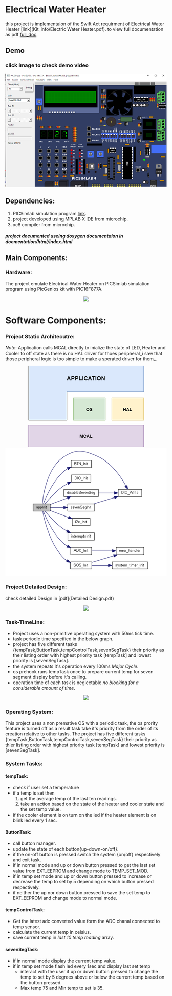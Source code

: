 # Electrical Water Heater
this project is implementaion of the Swift Act requirment of Electrical Water Heater [link](Kit_info\Electric Water Heater.pdf).
to view full documentation as pdf  [full_doc](documentation\doc.pdf).

## Demo
### click image to check demo video 
[![Demo](picture/demo.PNG)](https://www.youtube.com/watch?v=F_yb4pN2a-Q)

## Dependencies:
1. PICSimlab simulation program [link](https://github.com/lcgamboa/picsimlab).
2. project developed using MPLAB X IDE from microchip.
3. xc8 compiler from microchip.

##### project documented useing doxygen documentaion in docmentation/html/index.html 
## Main Components:
### Hardware:
The project emulate Electrical Water Heater on PICSimlab simulation program using PicGenios kit with PIC16F877A.
<div style="text-align:center"><image src= "picture/ProjectSchematic.png"/></div>

# Software Components:
### Project Static Architecutre:
_Note_: Application calls MCAL directly to inialize the state of LED, Heater and Cooler to off state as there is no 
HAL driver for thoes peripheral_i saw that those peripheral logic is too simple to make a sperated driver for them_.
<div style="text-align:center"><img src = "picture/projectStaticArchitecture.png"><img src = "picture/initFun.png"/></div>

### Project Detailed Design:
check detailed Design in [pdf](Detailed Design.pdf)
<div style="text-align:center"><image src="picture/DetailedDesign.png"/></div>

### Task-TimeLine:
* Project uses a non-primitive operating system with 50ms tick time.
* task periodic time specified in the below graph.
* project has five different tasks {tempTask,ButtonTask,tempControlTask,sevenSegTask} their priority as their listing 
  order with highest priority task [tempTask] and lowest priority is [sevenSegTask].
* the system repeats it's operation every 100ms _Major Cycle_.
* os prehook runs tempTask once to prepare current temp for seven segment display before it's calling.
* operation time of each task is neglectable _no blocking for a considerable amount of time_.

<div style="text-align:center"><image src="picture/timeLine.png"/></div>

### Operating System:
This project uses a non premative OS with a periodic task, the os prority feature is turned off as a result task take it's
priority from the order of its creation relative to other tasks.
The project has five different tasks {tempTask,ButtonTask,tempControlTask,sevenSegTask} their priority as thier listing 
order with highest priority task [tempTask] and lowest priority is [sevenSegTask].

### System Tasks:

#### tempTask:
* check if user set a temperature
* if a temp is set then
	1. get the average temp of the last ten readings.
	2. take an action based on the state of the heater and cooler state and the set temp value.
* if the cooler element is on turn on the led if the heater element is on blink led every 1 sec.


#### ButtonTask:
* call button manager.
* update the state of each button{up-down-on/off}.
* if the on-off button is pressed switch the system {on/off} respectively and exit task.
* if in normal mode and up or down button pressed to get the last set value from EXT_EEPROM and change mode to TEMP_SET_MOD.
* if in temp set mode and up or down button pressed to increase or decrease the temp to set by 5 depending on which button pressed respectively.
* if neither the up nor down button pressed to save the set temp to EXT_EEPROM and change mode to normal mode.

#### tempControlTask:
* Get the latest adc converted value form the ADC chanal connected to temp sensor.
* calculate the current temp in celsius.
* save current temp in _last 10 temp reading_ array.

#### sevenSegTask:
* if in normal mode display the current temp value.
* if in temp set mode flash led every 1sec and display last set temp
  * interact with the user if up or down button pressed to change the temp to set by 5 degrees above or below the current temp based on the button pressed.
  * Max temp 75 and Min temp to set is 35.
